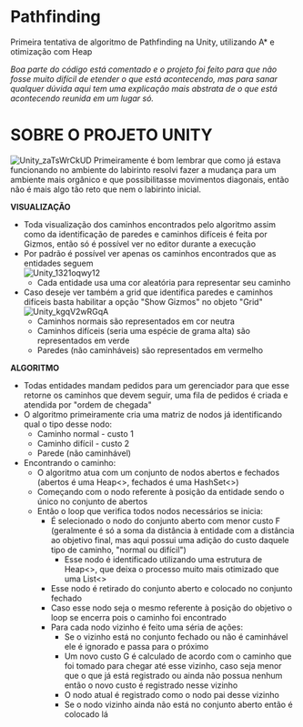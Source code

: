 # Pathfinding
Primeira tentativa de algoritmo de Pathfinding na Unity, utilizando A* e otimização com Heap

*Boa parte do código está comentado e o projeto foi feito para que não fosse muito difícil de etender o que está acontecendo, mas para sanar qualquer dúvida aqui tem uma explicação mais abstrata de o que está acontecendo reunida em um lugar só.*


# SOBRE O PROJETO UNITY

![Unity_zaTsWrCkUD](https://user-images.githubusercontent.com/64097254/134823056-5732323c-d74a-4d64-be4c-93b4a990de00.png)
Primeiramente é bom lembrar que como já estava funcionando no ambiente do labirinto resolvi fazer a mudança para um ambiente mais orgânico e que possibilitasse movimentos diagonais, então não é mais algo tão reto que nem o labirinto inicial.

  **VISUALIZAÇÃO**
   - Toda visualização dos caminhos encontrados pelo algoritmo assim como da identificação de paredes e caminhos difíceis é feita por Gizmos, então só é possível ver no editor durante a execução
   - Por padrão é possível ver apenas os caminhos encontrados que as entidades seguem  
      ![Unity_1321oqwy12](https://user-images.githubusercontent.com/64097254/134823166-c8b2300b-1364-4507-9ee3-22c375e37653.png)
      + Cada entidade usa uma cor aleatória para representar seu caminho
   - Caso deseje ver também a grid que identifica paredes e caminhos difíceis basta habilitar a opção "Show Gizmos" no objeto "Grid"
      ![Unity_kgqV2wRGqA](https://user-images.githubusercontent.com/64097254/134823246-26f5bf79-c20b-49b4-8a89-1c78d1ff58a8.png)
      + Caminhos normais são representados em cor neutra
      + Caminhos difíceis (seria uma espécie de grama alta) são representados em verde
      + Paredes (não caminháveis) são representados em vermelho

  **ALGORITMO**
   - Todas entidades mandam pedidos para um gerenciador para que esse retorne os caminhos que devem seguir, uma fila de pedidos é criada e atendida por "ordem de chegada"
   - O algoritmo primeiramente cria uma matriz de nodos já identificando qual o tipo desse nodo:
      + Caminho normal - custo 1
      + Caminho difícil - custo 2
      + Parede (não caminhável)
   - Encontrando o caminho:
      + O algoritmo atua com um conjunto de nodos abertos e fechados (abertos é uma Heap<>, fechados é uma HashSet<>)
      + Começando com o nodo referente à posição da entidade sendo o único no conjunto de abertos
      + Então o loop que verifica todos nodos necessários se inicia:
        + É selecionado o nodo do conjunto aberto com menor custo F (geralmente é só a soma da distância à entidade com a distância ao objetivo final, mas aqui possui uma adição do custo daquele tipo de caminho, "normal ou difícil")
          + Esse nodo é identificado utilizando uma estrutura de Heap<>, que deixa o processo muito mais otimizado que uma List<>
        + Esse nodo é retirado do conjunto aberto e colocado no conjunto fechado
        + Caso esse nodo seja o mesmo referente à posição do objetivo o loop se encerra pois o caminho foi encontrado
        + Para cada nodo vizinho é feito uma séria de ações:
          + Se o vizinho está no conjunto fechado ou não é caminhável ele é ignorado e passa para o próximo
          + Um novo custo G é calculado de acordo com o caminho que foi tomado para chegar até esse vizinho, caso seja menor que o que já está registrado ou ainda não possua nenhum então o novo custo é registrado nesse vizinho
          + O nodo atual é registrado como o nodo pai desse vizinho
          + Se o nodo vizinho ainda não está no conjunto aberto então é colocado lá
